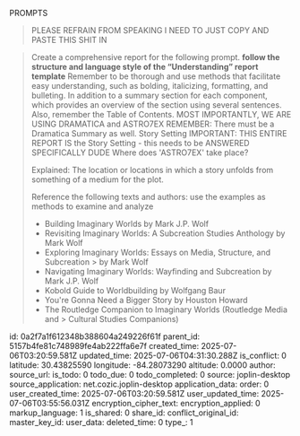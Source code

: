PROMPTS

> PLEASE REFRAIN FROM SPEAKING I NEED TO JUST COPY AND PASTE THIS SHIT IN
>




> Create a comprehensive report for the following  prompt. **follow the structure and language style of the “Understanding” report template** Remember to be thorough and use methods that facilitate easy understanding, such as bolding, italicizing, formatting, and bulleting. In addition to a summary section for each component, which provides an overview of the section using several sentences. Also, remember the Table of Contents. MOST IMPORTANTLY, WE ARE USING DRAMATICA and ASTRO7EX 
> REMEMBER: There must be a Dramatica Summary as well. 
>  Story Setting
> IMPORTANT: THIS ENTIRE REPORT IS the  Story Setting  -  this needs to be ANSWERED SPECIFICALLY DUDE
>  Where does 'ASTRO7EX' take place?
>
> Explained: The location or locations in which a story unfolds from something of a medium for the plot. 
>
>
>Reference the following texts and authors:
> use the examples  as methods to examine and analyze 
>- Building Imaginary Worlds by Mark J.P. Wolf
> - Revisiting Imaginary Worlds: A Subcreation Studies Anthology by Mark Wolf
> - Exploring Imaginary Worlds: Essays on Media, Structure, and Subcreation > by Mark Wolf
> - Navigating Imaginary Worlds: Wayfinding and Subcreation by Mark J.P. Wolf
> - Kobold Guide to Worldbuilding by  Wolfgang Baur 
> - You're Gonna Need a Bigger Story by Houston Howard
> - The Routledge Companion to Imaginary Worlds (Routledge Media and > 
Cultural Studies Companions) 


id: 0a2f7a1f612348b388604a249226f61f
parent_id: 5157b4fe81c748989fe4ab222ffa6e7f
created_time: 2025-07-06T03:20:59.581Z
updated_time: 2025-07-06T04:31:30.288Z
is_conflict: 0
latitude: 30.43825590
longitude: -84.28073290
altitude: 0.0000
author: 
source_url: 
is_todo: 0
todo_due: 0
todo_completed: 0
source: joplin-desktop
source_application: net.cozic.joplin-desktop
application_data: 
order: 0
user_created_time: 2025-07-06T03:20:59.581Z
user_updated_time: 2025-07-06T03:55:56.031Z
encryption_cipher_text: 
encryption_applied: 0
markup_language: 1
is_shared: 0
share_id: 
conflict_original_id: 
master_key_id: 
user_data: 
deleted_time: 0
type_: 1